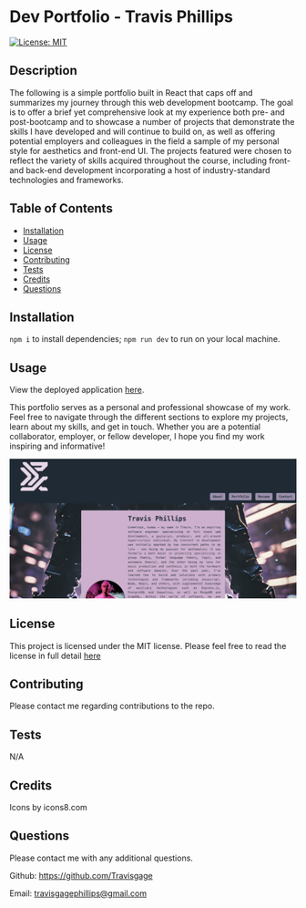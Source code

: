 # Dev Portfolio - Travis Phillips
[![License: MIT](https://img.shields.io/badge/License-MIT-yellow.svg)](https://opensource.org/licenses/MIT)

## Description
The following is a simple portfolio built in React that caps off and summarizes my journey through this web development bootcamp. The goal is to offer a brief yet comprehensive look at my experience both pre- and post-bootcamp and to showcase a number of projects that demonstrate the skills I have developed and will continue to build on, as well as offering potential employers and colleagues in the field a sample of my personal style for aesthetics and front-end UI. The projects featured were chosen to reflect the variety of skills acquired throughout the course, including front- and back-end development incorporating a host of industry-standard technologies and frameworks.



## Table of Contents
* [Installation](#installation)
* [Usage](#usage)
* [License](#license)
* [Contributing](#contributing)
* [Tests](#tests)
* [Credits](#credits)
* [Questions](#questions)

## Installation
`npm i` to install dependencies; `npm run dev` to run on your local machine.

## Usage
View the deployed application [here]().

This portfolio serves as a personal and professional showcase of my work. Feel free to navigate through the different sections to explore my projects, learn about my skills, and get in touch. Whether you are a potential collaborator, employer, or fellow developer, I hope you find my work inspiring and informative!

![Screenshot of site](src/assets/Site-screenshot.png)

## License
This project is licensed under the MIT license. Please feel free to read the license in full detail [here](https://opensource.org/license/mit)

## Contributing
Please contact me regarding contributions to the repo.

## Tests
N/A

## Credits
Icons by icons8.com

## Questions
Please contact me with any additional questions.

Github: https://github.com/Travisgage

Email: travisgagephillips@gmail.com

